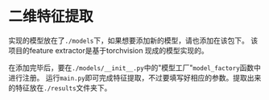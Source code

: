 # 二维特征提取

实现的模型放在了`./models`下，如果想要添加新的模型，请也添加在该包下。
该项目的feature extractor是基于torchvision 现成的模型实现的。

在添加完毕后，要在`./models/__init__.py`中的"模型工厂"`model_factory`函数中进行注册。
运行`main.py`即可完成特征提取，不过要填写好相应的参数。提取出来的特征放在`./results`文件夹下。
